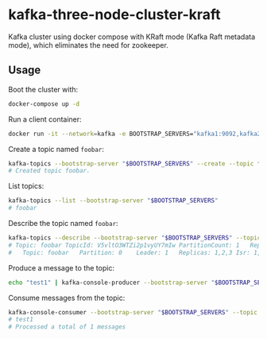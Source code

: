 # kafka-three-node-cluster-kraft

Kafka cluster using docker compose with KRaft mode (Kafka Raft metadata mode), which eliminates the need for zookeeper.

## Usage

Boot the cluster with:

```bash
docker-compose up -d
```

Run a client container:

```bash
docker run -it --network=kafka -e BOOTSTRAP_SERVERS="kafka1:9092,kafka2:9092,kafka3:9092" --entrypoint="" confluentinc/cp-kafka:7.4.3 bash
```

Create a topic named `foobar`:

```bash
kafka-topics --bootstrap-server "$BOOTSTRAP_SERVERS" --create --topic foobar --partitions 1 --replication-factor 3 --if-not-exists
# Created topic foobar.
```

List topics:

```bash
kafka-topics --list --bootstrap-server "$BOOTSTRAP_SERVERS"
# foobar
```

Describe the topic named `foobar`:

```bash
kafka-topics --describe --bootstrap-server "$BOOTSTRAP_SERVERS" --topic foobar
# Topic: foobar	TopicId: V5vltO3WTZi2p1vyUY7mIw	PartitionCount: 1	ReplicationFactor: 3	Configs:
# 	Topic: foobar	Partition: 0	Leader: 1	Replicas: 1,2,3	Isr: 1,2,3
```

Produce a message to the topic:

```bash
echo "test1" | kafka-console-producer --bootstrap-server "$BOOTSTRAP_SERVERS" --topic foobar
```

Consume messages from the topic:

```bash
kafka-console-consumer --bootstrap-server "$BOOTSTRAP_SERVERS" --topic foobar --from-beginning
# test1
# Processed a total of 1 messages
```
